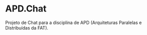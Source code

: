 # APD.Chat
Projeto de Chat para a disciplina de APD (Arquiteturas Paralelas e Distribuídas da FAT).
